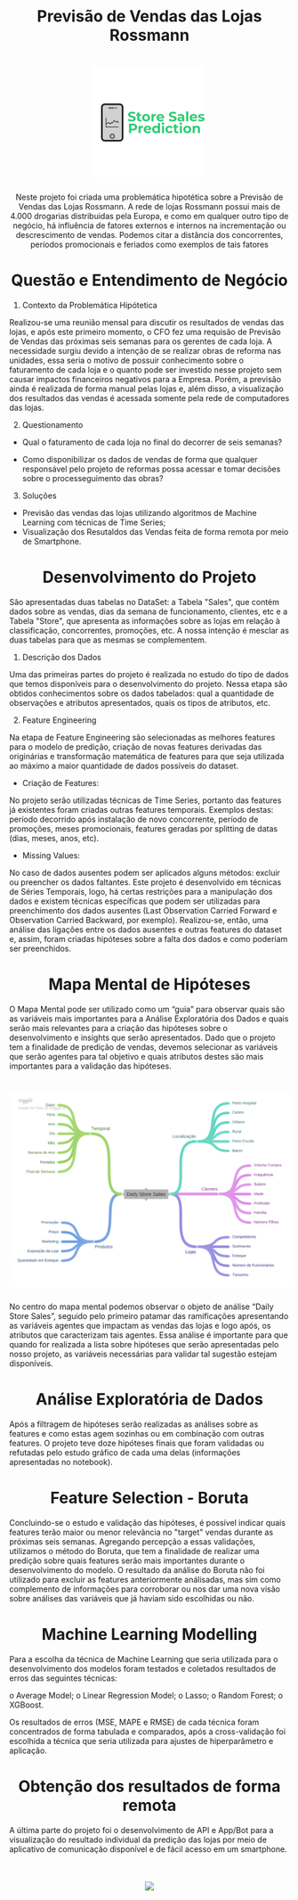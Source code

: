 <h1 align="center">Previsão de Vendas das Lojas Rossmann</h1>

<h1 align="center">
  <img alt="NextLevelWeek" title="#NextLevelWeek" src="./img/Sales Prediction.png" />
</h1>

<p align="center">Neste projeto foi criada uma problemática hipotética sobre a Previsão de Vendas das Lojas Rossmann. A rede de lojas Rossmann possui mais de 4.000 drogarias distribuidas pela Europa, e como em qualquer outro tipo de negócio, há influência de fatores externos e internos na incrementação ou descrescimento de vendas. Podemos citar a distância dos concorrentes, períodos promocionais e feriados como exemplos de tais fatores</p>


<h1 align="center">Questão e Entendimento de Negócio</h1>

1.	Contexto da Problemática Hipótetica

Realizou-se uma reunião mensal para discutir os resultados de vendas das lojas, e após este primeiro momento, o CFO fez uma requisão de Previsão de Vendas das próximas seis semanas para os gerentes de cada loja. A necessidade surgiu devido a intenção de se realizar obras de reforma nas unidades, essa seria o motivo de possuir conhecimento sobre o faturamento de cada loja e o quanto pode ser investido nesse projeto sem causar impactos financeiros negativos para a Empresa. Porém, a previsão ainda é realizada de forma manual pelas lojas e, além disso, a visualização dos resultados das vendas é acessada somente pela rede de computadores das lojas.

2.	Questionamento

- Qual o faturamento de cada loja no final do decorrer de seis semanas?

- Como disponibilizar os dados de vendas de forma que qualquer responsável pelo projeto de reformas possa acessar e tomar decisões sobre o processeguimento das obras?

3.	Soluções

- Previsão das vendas das lojas utilizando algoritmos de Machine Learning com técnicas de Time Series;
- Visualização dos Resutaldos das Vendas feita de forma remota por meio de Smartphone.


<h1 align="center">Desenvolvimento do Projeto</h1>

São apresentadas duas tabelas no DataSet: a Tabela "Sales", que contém dados sobre as vendas, dias da semana de funcionamento, clientes, etc e a Tabela "Store", que apresenta as informações sobre as lojas em relação à classificação, concorrentes, promoções, etc. A nossa intenção é mesclar as duas tabelas para que as mesmas se complementem.

1.	Descrição dos Dados

Uma das primeiras partes do projeto é realizada no estudo do tipo de dados que temos disponíveis para o desenvolvimento do projeto. Nessa etapa são obtidos conhecimentos sobre os dados tabelados: qual a quantidade de observações e atributos apresentados, quais os tipos de atributos, etc.

2.	Feature Engineering

Na etapa de Feature Engineering são selecionadas as melhores features para o modelo de predição, criação de novas features derivadas das originárias e transformação matemática de features para que seja utilizada ao máximo a maior quantidade de dados possíveis do dataset.

- Criação de Features:

No projeto serão utilizadas técnicas de Time Series, portanto das features já existentes foram criadas outras features temporais. Exemplos destas: período decorrido após instalação de novo concorrente, período de promoções, meses promocionais, features geradas por splitting de datas (dias, meses, anos, etc).


- Missing Values:

No caso de dados ausentes podem ser aplicados alguns métodos: excluir ou preencher os dados faltantes. Este projeto é desenvolvido em técnicas de Séries Temporais, logo, há certas restrições para a manipulação dos dados e existem técnicas específicas que podem ser utilizadas para preenchimento dos dados ausentes (Last Observation Carried Forward e Observation Carried Backward, por exemplo). Realizou-se, então, uma análise das ligações entre os dados ausentes e outras features do dataset e, assim, foram criadas hipóteses sobre a falta dos dados e como poderiam ser preenchidos. 

	
<h1 align="center">Mapa Mental de Hipóteses</h1>

O Mapa Mental pode ser utilizado como um “guia” para observar quais são as variáveis mais importantes para a Análise Exploratória dos Dados e quais serão mais relevantes para a criação das hipóteses sobre o desenvolvimento e insights que serão apresentados. Dado que o projeto tem a finalidade de predição de vendas, devemos selecionar as variáveis que serão agentes para tal objetivo e quais atributos destes são mais importantes para a validação das hipóteses.

<h1 align="center">
  <img alt="NextLevelWeek" title="#NextLevelWeek" src="./img/Mind_Map_Hypothesis.png" />
</h1>

No centro do mapa mental podemos observar o objeto de análise “Daily Store Sales”, seguido pelo primeiro patamar das ramificações apresentando as variáveis agentes que impactam as vendas das lojas e logo após, os atributos que caracterizam tais agentes. Essa análise é importante para que quando for realizada a lista sobre hipóteses que serão apresentadas pelo nosso projeto, as variáveis necessárias para validar tal sugestão estejam disponíveis.

<h1 align="center">Análise Exploratória de Dados</h1>

Após a filtragem de hipóteses serão realizadas as análises sobre as features e como estas agem sozinhas ou em combinação com outras features. O projeto teve doze hipóteses finais que foram validadas ou refutadas pelo estudo gráfico de cada uma delas (informações apresentadas no notebook). 

<h1 align="center">Feature Selection - Boruta</h1>

Concluindo-se o estudo e validação das hipóteses, é possível indicar quais features terão maior ou menor relevância no "target" vendas durante as próximas seis semanas. Agregando percepção a essas validações, utilizamos o método do Boruta, que tem a finalidade de realizar uma predição sobre quais features serão mais importantes durante o desenvolvimento do modelo. O resultado da análise do Boruta não foi utilizado para excluir as features anteriormente análisadas, mas sim como complemento de informações para corroborar ou nos dar uma nova visão sobre análises das variáveis que já haviam sido escolhidas ou não. 

<h1 align="center">Machine Learning Modelling</h1>

Para a escolha da técnica de Machine Learning que seria utilizada para o desenvolvimento dos modelos foram testados e coletados resultados de erros das seguintes técnicas:

o	Average Model;
o	Linear Regression Model;
o	Lasso;
o	Random Forest;
o	XGBoost.

Os resultados de erros (MSE, MAPE e RMSE) de cada técnica foram concentrados de forma tabulada e comparados, após a cross-validação foi escolhida a técnica que seria utilizada para ajustes de hiperparâmetro e aplicação.

<h1 align="center">Obtenção dos resultados de forma remota</h1>

A última parte do projeto foi o desenvolvimento de API e App/Bot para a visualização do resultado individual da predição das lojas por meio de aplicativo de comunicação disponível e de fácil acesso em um smartphone. 

<h1 align="center">
  <img src="./img/RosmannBot.png" />
</h1>
